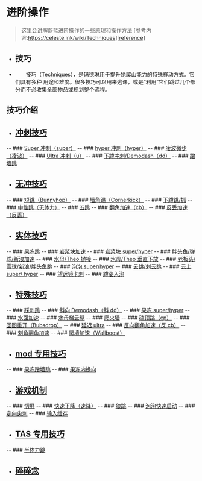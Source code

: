 # 进阶操作

> 这里会讲解蔚蓝进阶操作的一些原理和操作方法
> [参考内容:https://celeste.ink/wiki/Techniques][reference]

- ## 技巧
- &emsp;&emsp;技巧（Techniques），是玛德琳用于提升她爬山能力的特殊移动方式。它们具有多种 用途和难度。很多技巧可以用来逃课，或是“利用”它们跳过几个部分而不必收集全部物品或规划整个流程。

## 技巧介绍


- ## [冲刺技巧](zh-cn/Celeste/Techniques/Dash_Tech/README.md)
-- ### [Super 冲刺（super）](zh-cn/Celeste/Techniques/Dash_Tech/SuperDash.md)
-- ### [hyper 冲刺（hyper）](zh-cn/Celeste/Techniques/Dash_Tech/HyperDash.md)
-- ### [凌波微步（凌波）](zh-cn/Celeste/Techniques/Dash_Tech/WaveDash.md)
-- ### [Ultra 冲刺（u）](zh-cn/Celeste/Techniques/Dash_Tech/UltraDash.md)
-- ### [下蹲冲刺/Demodash（dd）](zh-cn/Celeste/Techniques/Dash_Tech/DemoDash.md)
-- ### [蹭墙跳](zh-cn/Celeste/Techniques/Dash_Tech/WallBounce.md)

- ## [无冲技巧](zh-cn/Celeste/Techniques/Dashless_Tech/README.md)
-- ### [短跳（Bunnyhop）](zh-cn/Celeste/Techniques/Dashless_Tech/Bunnyhop.md)
-- ### [墙角踢（Cornerkick）](zh-cn/Celeste/Techniques/Dashless_Tech/Cornerkick.md)
-- ### [下蹲跳/抓](zh-cn/Celeste/Techniques/Dashless_Tech/Crouch__Jump.md)
-- ### [中性跳（无体力）](zh-cn/Celeste/Techniques/Dashless_Tech/Neutral_Jump.md)
-- ### [五跳](zh-cn/Celeste/Techniques/Dashless_Tech/5_Jump.md)
-- ### [翻角加速（cb）](zh-cn/Celeste/Techniques/Dashless_Tech/Cornerboost.md)
-- ### [反丢加速（反丢）](zh-cn/Celeste/Techniques/Dashless_Tech/Throwable_Backboost)

- ## [实体技巧](#)
-- ### [果冻跳](#)
-- ### [岩浆块加速](#)
-- ### [岩浆块 super/hyper](#)
-- ### [胖头鱼/弹球/新浪加速](#)
-- ### [水母/Theo 抛接](#)
-- ### [水母/Theo 垂直下放](#)
-- ### [老板头/雪球/新浪/胖头鱼跳](#)
-- ### [泡泡 super/hyper](#)
-- ### [云跳/刺云跳](#)
-- ### [云上 super/ hyper](#)
-- ### [望远镜卡刺](#)
-- ### [蹲姿入泡](#)

- ## [特殊技巧](#)
-- ### [踩刺跳](#)
-- ### [斜向 Demodash（斜 dd）](#)
-- ### [果冻 super/hyper](#)
-- ### [水面加速](#)
-- ### [水母梯云纵](#)
-- ### [爬火墙](#)
-- ### [磕顶跳（cp）](#)
-- ### [回图重开（Bubsdrop）](#)
-- ### [延迟 ultra](#)
-- ### [反向翻角加速（反 cb）](#)
-- ### [刺角翻角加速](#)
-- ### [爬墙加速（Wallboost）](#)

- ## [mod 专用技巧](#)
-- ### [果冻蹭墙跳](#)
-- ### [果冻内换向](#)

- ## [游戏机制](#)
-- ### [切屏](#)
-- ### [快速下降（速降）](#)
-- ### [狼跳](#)
-- ### [泡泡快速启动](#)
-- ### [定向尖刺](#)
-- ### [输入缓存](#)

- ## [TAS 专用技巧](#)
-- ### [半体力跳](#)

- ## [碎碎念](#)

[reference]: https://celeste.ink/wiki/Techniques

